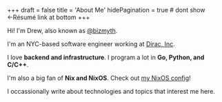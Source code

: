 +++
draft = false
title = 'About Me'
hidePagination = true # dont show ←Résumé link at bottom
+++

Hi! I'm Drew, also known as [@bizmyth](/about).

I'm an NYC-based software engineer working at [Dirac, Inc](https://www.diracinc.com/).

I love **backend and infrastructure**. I program a lot in **Go, Python, and C/C++**.

I'm also a big fan of **Nix and NixOS**. Check out [my NixOS config](https://github.com/AndrewCouncil/nixconf)!

I occassionally write about technologies and topics that interest me here.
